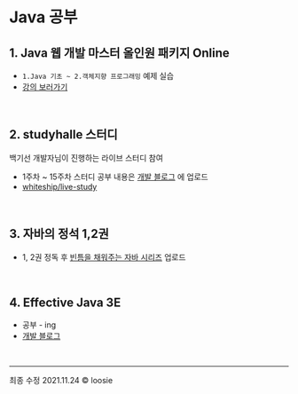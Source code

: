# Java 공부


## 1. Java 웹 개발 마스터 올인원 패키지 Online
- `1.Java 기초 ~ 2.객체지향 프로그래밍` 예제 실습 
- [강의 보러가기](https://storage.googleapis.com/static.fastcampus.co.kr/prod/uploads/202103/140415-24/[%ED%8C%A8%EC%8A%A4%ED%8A%B8%EC%BA%A0%ED%8D%BC%EC%8A%A4]-%EA%B5%90%EC%9C%A1%EA%B3%BC%EC%A0%95%EC%86%8C%EA%B0%9C%EC%84%9C-java-%EC%9B%B9-%EA%B0%9C%EB%B0%9C-%EB%A7%88%EC%8A%A4%ED%84%B0-%EC%98%AC%EC%9D%B8%EC%9B%90-%ED%8C%A8%ED%82%A4%EC%A7%80-online..pdf)

</br>

## 2. studyhalle 스터디
백기선 개발자님이 진행하는 라이브 스터디 참여
- 1주차 ~ 15주차 스터디 공부 내용은 [개발 블로그](https://loosie.tistory.com/tag/livestudy) 에 업로드 
- [whiteship/live-study](https://github.com/whiteship/live-study) 

</br>

## 3. 자바의 정석 1,2권
- 1, 2권 정독 후 [빈틈을 채워주는 자바 시리즈](https://loosie.tistory.com/search/%EB%B9%88%ED%8B%88%EC%9D%84%20%EC%B1%84%EC%9B%8C%EC%A3%BC%EB%8A%94%20%EC%9E%90%EB%B0%94) 업로드 

</br>

## 4. Effective Java 3E
- 공부 - ing
- [개발 블로그](https://loosie.tistory.com/category/Dot%20OOP%20%E2%88%99%20Java/Effiective%20Java)

<br>

--- 
최종 수정 2021.11.24 © loosie